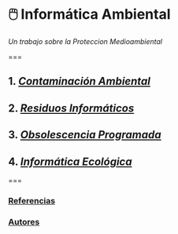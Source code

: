 # 🖱️ **Informática Ambiental**
_Un trabajo sobre la Proteccion Medioambiental_

===

## 1. _[Contaminación Ambiental](contaminacion_ambiental.md)_
## 2. _[Residuos Informáticos](residuo_informatico.md)_
## 3. _[Obsolescencia Programada](obsolescencia.md)_
## 4. _[Informática Ecológica](informatica_ecologica.md)_

===

### [Referencias](referencias.md)
### [Autores](autores.md)
